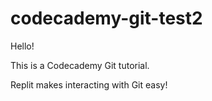 # codecademy-git-test2

Hello!

This is a Codecademy Git tutorial.

Replit makes interacting with Git easy!
